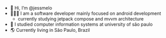 - 👋 Hi, I’m @jessmelo
- 👩🏻‍💻 I am a software developer mainly focused on android development 
  - currently studying jetpack compose and mvvm architecture
- 📓 I studied computer information systems at university of são paulo
- 🌎 Currently living in São Paulo, Brazil
<!---
jessmelo/jessmelo is a ✨ special ✨ repository because its `README.md` (this file) appears on your GitHub profile.
You can click the Preview link to take a look at your changes.
--->
